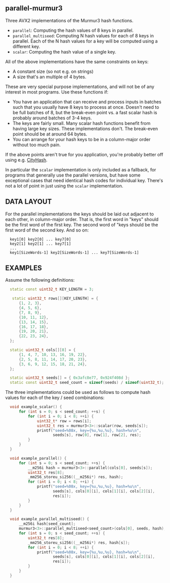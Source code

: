 parallel-murmur3
----------------

Three AVX2 implementations of the Murmur3 hash functions.

- `parallel`: Computing the hash values of 8 keys in parallel.
- `parallel_multiseed`: Computing N hash values for each of 8 keys
  in parallel. Each of the N hash values for a key will be computed
  using a different key.
- `scalar`: Computing the hash value of a single key.

All of the above implementations have the same constraints on
keys:

- A constant size (so not e.g. on strings)
- A size that's an multiple of 4 bytes.

These are very special purpose implementations, and will not be
of any interest in most programs. Use these functions if:

- You have an application that can receive and process inputs
  in batches such that you usually have 8 keys to process at once.
  Doesn't need to be full batches of 8, but the break-even point
  vs. a fast scalar hash is probably around batches of 3-4 keys.
- The keys are fairly small. Many scalar hash functions benefit
  from having large key sizes. These implementations don't. The
  break-even point should be at around 64 bytes.
- You can arrange for your hash keys to be in a column-major
  order without too much pain.

If the above points aren't true for you application, you're
probably better off using e.g. [CityHash](https://github.com/google/cityhash).

In particular the `scalar` implementation is only included as a fallback, for
programs that generally use the parallel versions, but have some
exceptional cases that need identical hash codes for individual
key. There's not a lot of point in just using the `scalar` implementation.

DATA LAYOUT
-----------

For the parallel implementations the keys should be laid out
adjacent to each other, in column-major order. That is, the first
word in "keys" should be the first word of the first key. The
second word of "keys should be the first word of the second
key. And so on:

```
  key1[0] key2[0] ... key7[0]
  key2[1] key2[1] ... key7[1]
  ...
  key1[SizeWords-1] key2[SizeWords-1] ... key7[SizeWords-1]
```

EXAMPLES
--------

Assume the following definitions:

```c++
  static const uint32_t KEY_LENGTH = 3;

   static uint32_t rows[][KEY_LENGTH] = {
      {1, 2, 3},
      {4, 5, 6},
      {7, 8, 9},
      {10, 11, 12},
      {13, 14, 15},
      {16, 17, 18},
      {19, 20, 21},
      {22, 23, 24},
  };

  static uint32_t cols[][8] = {
      {1, 4, 7, 10, 13, 16, 19, 22},
      {2, 5, 8, 11, 14, 17, 20, 23},
      {3, 6, 9, 12, 15, 18, 21, 24},
  };

  static uint32_t seeds[] = { 0x3afc8e77, 0x924f408d };
  static const uint32_t seed_count = sizeof(seeds) / sizeof(uint32_t);
```

The three implementations could be used as follows to compute
hash values for each of the key / seed combinations:

```c++
  void example_scalar() {
      for (int s = 0; s < seed_count; ++s) {
          for (int i = 0; i < 8; ++i) {
              uint32_t* row = rows[i];
              uint32_t res = murmur3<3>::scalar(row, seeds[s]);
              printf("seed=%08x, key={%u,%u,%u}, hash=%u\n",
                     seeds[s], row[0], row[1], row[2], res);
          }
      }
  }

  void example_parallel() {
      for (int s = 0; s < seed_count; ++s) {
          __m256i hash = murmur3<3>::parallel(cols[0], seeds[s]);
          uint32_t res[8];
          _mm256_storeu_si256((__m256i*) res, hash);
          for (int i = 0; i < 8; ++i) {
              printf("seed=%08x, key={%u,%u,%u}, hash=%u\n",
                     seeds[s], cols[0][i], cols[1][i], cols[2][i],
                     res[i]);
          }
      }
  }

  void example_parallel_multiseed() {
      __m256i hash[seed_count];
      murmur3<3>::parallel_multiseed<seed_count>(cols[0], seeds, hash);
      for (int s = 0; s < seed_count; ++s) {
          uint32_t res[8];
          _mm256_storeu_si256((__m256i*) res, hash[s]);
          for (int i = 0; i < 8; ++i) {
              printf("seed=%08x, key={%u,%u,%u}, hash=%u\n",
                     seeds[s], cols[0][i], cols[1][i], cols[2][i],
                     res[i]);
          }
      }
  }
```
